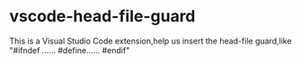 # vscode-head-file-guard
This is a Visual Studio Code extension,help us insert the head-file guard,like "#ifndef …… #define…… #endif"
